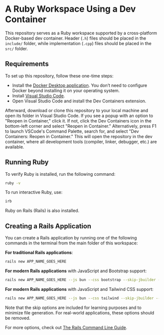 # A Ruby Workspace Using a Dev Container

This repository serves as a Ruby workspace supported by a cross-platform Docker-based dev container. Header (`.h`) files should be placed in the `include/` folder, while implementation (`.cpp`) files should be placed in the `src/` folder.

## Requirements

To set up this repository, follow these one-time steps:

- Install the [Docker Desktop application](https://docs.docker.com/get-started/get-docker/). You don’t need to configure Docker beyond installing it on your operating system.
- Install [Visual Studio Code](https://code.visualstudio.com).
- Open Visual Studio Code and install the Dev Containers extension.

Afterward, download or clone this repository to your local machine and open its folder in Visual Studio Code. If you see a popup with an option to "Reopen in Container," click it. If not, click the Dev Containers icon in the bottom-left corner and select "Reopen in Container." Alternatively, press F1 to launch VSCode's Command Palette, search for, and select "Dev Containers: Reopen in Container." This will open the repository in the dev container, where all development tools (compiler, linker, debugger, etc.) are available.

## Running Ruby 

To verify Ruby is installed, run the following command:

```sh
ruby -v
```

To run interactive Ruby, use:

```sh
irb
```

Ruby on Rails (Rails) is also installed.

## Creating a Rails Application

You can create a Rails application by running one of the following commands in the terminal from the main folder of this workspace:

**For traditional Rails applications**:

```sh
rails new APP_NAME_GOES_HERE
```

**For modern Rails applications** with JavaScript and Bootstrap support:

```sh
rails new APP_NAME_GOES_HERE --js bun --css bootstrap --skip-jbuilder --skip-test --skip-system-test --skip-git --skip-docker
```

**For modern Rails applications** with JavaScript and Tailwind CSS support:

```sh
rails new APP_NAME_GOES_HERE --js bun --css tailwind --skip-jbuilder --skip-test --skip-system-test --skip-git --skip-docker
```

Note that the skip options are included for learning purposes and to minimize file generation. For real-world applications, these options should be removed.

For more options, check out [The Rails Command Line Guide](https://guides.rubyonrails.org/command_line.html).
